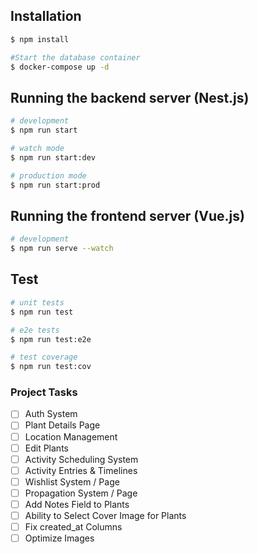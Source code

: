 ## Installation

```bash
$ npm install
```

```bash
#Start the database container
$ docker-compose up -d
```

## Running the backend server (Nest.js)

```bash
# development
$ npm run start

# watch mode
$ npm run start:dev

# production mode
$ npm run start:prod
```

## Running the frontend server (Vue.js)

```bash
# development
$ npm run serve --watch
```

## Test

```bash
# unit tests
$ npm run test

# e2e tests
$ npm run test:e2e

# test coverage
$ npm run test:cov
```

### Project Tasks

- [ ] Auth System
- [ ] Plant Details Page
- [ ] Location Management
- [ ] Edit Plants
- [ ] Activity Scheduling System
- [ ] Activity Entries & Timelines
- [ ] Wishlist System / Page
- [ ] Propagation System / Page
- [ ] Add Notes Field to Plants
- [ ] Ability to Select Cover Image for Plants
- [ ] Fix created_at Columns
- [ ] Optimize Images